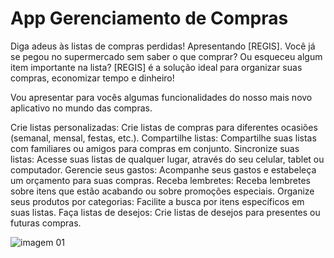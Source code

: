 # App Gerenciamento de Compras
 Diga adeus às listas de compras perdidas! Apresentando [REGIS].
 Você já se pegou no supermercado sem saber o que comprar? Ou esqueceu algum item importante na lista?
 [REGIS] é a solução ideal para organizar suas compras, economizar tempo e dinheiro!

 Vou apresentar para vocês algumas funcionalidades do nosso mais novo aplicativo no mundo das compras.
 
 Crie listas personalizadas: Crie listas de compras para diferentes ocasiões (semanal, mensal, festas, etc.).
 Compartilhe listas: Compartilhe suas listas com familiares ou amigos para compras em conjunto.
 Sincronize suas listas: Acesse suas listas de qualquer lugar, através do seu celular, tablet ou computador.
 Gerencie seus gastos: Acompanhe seus gastos e estabeleça um orçamento para suas compras.
 Receba lembretes: Receba lembretes sobre itens que estão acabando ou sobre promoções especiais.
 Organize seus produtos por categorias: Facilite a busca por itens específicos em suas listas.
 Faça listas de desejos: Crie listas de desejos para presentes ou futuras compras.

 ![imagem 01](https://cargox.com.br/wp-content/uploads/2018/04/Gest%C3%A3o-de-compras-entenda-definitivamente-como-realizar-este-processo.jpg)
